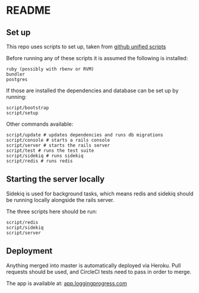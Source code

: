 # README

## Set up

This repo uses scripts to set up, taken from [github unified scripts](https://githubengineering.com/scripts-to-rule-them-all/)

Before running any of these scripts it is assumed the following is installed:

```
ruby (possibly with rbenv or RVM)
bundler
postgres
```

If those are installed the dependencies and database can be set up by running:

```shell
script/bootstrap
script/setup
```

Other commands available:

```shell
script/update # updates dependencies and runs db migrations
script/console # starts a rails console
script/server # starts the rails server
script/test # runs the test suite
script/sidekiq # runs sidekiq
script/redis # runs redis
```

## Starting the server locally

Sidekiq is used for background tasks, which means redis and sidekiq should be running locally alongside the rails server.

The three scripts here should be run:

```
script/redis
script/sidekiq
script/server
```

## Deployment

Anything merged into master is automatically deployed via Heroku. Pull requests should be used, and CircleCI tests need to pass in order to merge.

The app is available at:
[app.loggingprogress.com](https://app.loggingprogress.com)
